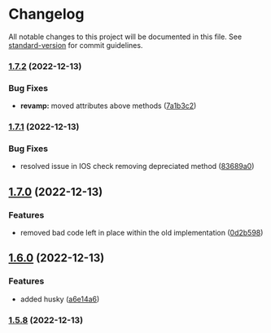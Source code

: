 # Changelog

All notable changes to this project will be documented in this file. See [standard-version](https://github.com/conventional-changelog/standard-version) for commit guidelines.

### [1.7.2](https://github.com/espruino-tools/uart/compare/v1.7.1...v1.7.2) (2022-12-13)


### Bug Fixes

* **revamp:** moved attributes above methods ([7a1b3c2](https://github.com/espruino-tools/uart/commit/7a1b3c2a0b2504dafdd0404a956e8bebe52d4d5a))

### [1.7.1](https://github.com/espruino-tools/uart/compare/v1.7.0...v1.7.1) (2022-12-13)


### Bug Fixes

* resolved issue in IOS check removing depreciated method ([83689a0](https://github.com/espruino-tools/uart/commit/83689a03aaf60cc3ec091af0f5c6bf8950227b42))

## [1.7.0](https://github.com/espruino-tools/uart/compare/v1.6.0...v1.7.0) (2022-12-13)


### Features

* removed bad code left in place within the old implementation ([0d2b598](https://github.com/espruino-tools/uart/commit/0d2b598d300d999921449de286e1312b02812b03))

## [1.6.0](https://github.com/espruino-tools/uart/compare/v1.5.8...v1.6.0) (2022-12-13)


### Features

* added husky ([a6e14a6](https://github.com/espruino-tools/uart/commit/a6e14a65292d72e009c2b6cb67f893234310c80e))

### [1.5.8](https://github.com/espruino-tools/uart/compare/v1.5.7...v1.5.8) (2022-12-13)
